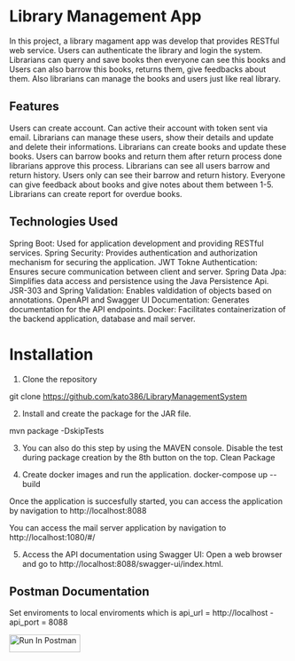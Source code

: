 # Library Management App

In this project, a library magament app was develop that provides RESTful web service. Users can authenticate the library and login the system. Librarians can query and save books then everyone can see this books and Users can also barrow this books, returns them, give feedbacks about them. Also librarians can manage the books and users just like real library.

## Features

Users can create account. Can active their account with token sent via email.
Librarians can manage these users, show their details and update and delete their informations.
Librarians can create books and update these books.
Users can barrow books and return them after return process done librarians approve this process.
Librarians can see all users barrow and return history.
Users only can see their barrow and return history.
Everyone can give feedback about books and give notes about them between 1-5.
Librarians can create report for overdue books.

## Technologies Used

Spring Boot: Used for application development and providing RESTful services.
Spring Security: Provides authentication and authorization mechanism for securing the application.
JWT Tokne Authentication: Ensures secure communication between client and server.
Spring Data Jpa: Simplifies data access and persistence using the Java Persistence Api.
JSR-303 and Spring Validation: Enables valdidation of objects based on annotations.
OpenAPI and Swagger UI Documentation: Generates documentation for the API endpoints.
Docker: Facilitates containerization of the backend application, database and mail server.

# Installation

1. Clone the repository

git clone https://github.com/kato386/LibraryManagementSystem

2. Install and create the package for the JAR file.

mvn package -DskipTests

3. You can also do this step by using the MAVEN console.
   Disable the test during package creation by the 8th button on the top.
   Clean
   Package

4. Create docker images and run the application.
   docker-compose up --build

Once the application is succesfully started, you can access the application by navigation to http://localhost:8088

You can access the mail server application by navigation to
http://localhost:1080/#/

5. Access the API documentation using Swagger UI:
   Open a web browser and go to http://localhost:8088/swagger-ui/index.html.

## Postman Documentation
Set enviroments to local enviroments which is api_url = http://localhost - api_port = 8088

[<img src="https://run.pstmn.io/button.svg" alt="Run In Postman" style="width: 128px; height: 32px;">](https://app.getpostman.com/run-collection/25297446-41ab68a0-ebbe-4d00-80bc-d84e25d5040a?action=collection%2Ffork&source=rip_markdown&collection-url=entityId%3D25297446-41ab68a0-ebbe-4d00-80bc-d84e25d5040a%26entityType%3Dcollection%26workspaceId%3Da763cde3-7fc5-4b3f-9a93-0ced81f06590)
